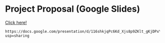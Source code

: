 # Project Proposal (Google Slides)

[Click here!](https://docs.google.com/presentation/d/116shkjqPc6Kd_Xjs8p9ZKlt_gKjDPxYhWHkrM5BOdW8/edit?usp=sharing)

    https://docs.google.com/presentation/d/116shkjqPc6Kd_Xjs8p9ZKlt_gKjDPxYhWHkrM5BOdW8/edit?usp=sharing